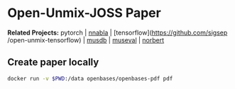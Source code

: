 # Open-Unmix-JOSS Paper

__Related Projects:__ pytorch | [nnabla](https://github.com/sigsep/open-unmix-nnabla) | [tensorflow](https://github.com/sigsep
/open-unmix-tensorflow) | [musdb](https://github.com/sigsep/sigsep-mus-db) | [museval](https://github.com/sigsep/sigsep-mus-eval) | [norbert](https://github.com/sigsep/norbert)

## Create paper locally

```bash
docker run -v $PWD:/data openbases/openbases-pdf pdf
```
